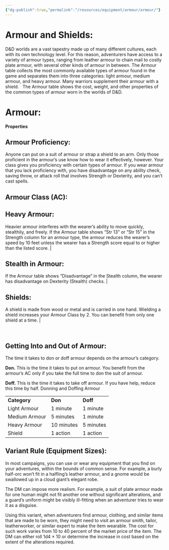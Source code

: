 ```yaml
---
{"dg-publish":true,"permalink":"/resources/equipment/armour/armour/"}
---
```


# **Armour and Shields:**

D&D worlds are a vast tapestry made up of many different cultures, each with its own technology level. For this reason, adventurers have access to a variety of armour types, ranging from leather armour to chain mail to costly plate armour, with several other kinds of armour in between. The Armour table collects the most commonly available types of armour found in the game and separates them into three categories: light armour, medium armour, and heavy armour. Many warriors supplement their armour with a shield.
 
The Armour table shows the cost, weight, and other properties of the common types of armour worn in the worlds of D&D.

# **Armour:**

**Properties** 

## **Armour Proficiency:**

Anyone can put on a suit of armour or strap a shield to an arm. Only those proficient in the armour’s use know how to wear it effectively, however. Your class gives you proficiency with certain types of armour. If you wear armour that you lack proficiency with, you have disadvantage on any ability check, saving throw, or attack roll that involves Strength or Dexterity, and you can’t cast spells.

## **Armour Class (AC):**
## **Heavy Armour:**

Heavier armour interferes with the wearer’s ability to move quickly, stealthily, and freely. If the Armour table shows “Str 13” or “Str 15” in the Strength column for an armour type, the armour reduces the wearer’s speed by 10 feet unless the wearer has a Strength score equal to or higher than the listed score. |

## **Stealth in Armour:**

If the Armour table shows “Disadvantage” in the Stealth column, the wearer has disadvantage on Dexterity (Stealth) checks. |

## **Shields:**

A shield is made from wood or metal and is carried in one hand. Wielding a shield increases your Armour Class by 2. You can benefit from only one shield at a time. |

 

## **Getting Into and Out of Armour:**

The time it takes to don or doff armour depends on the armour’s category.

**Don.** This is the time it takes to put on armour. You benefit from the armour’s AC only if you take the full time to don the suit of armour.

**Doff.** This is the time it takes to take off armour. If you have help, reduce this time by half. Donning and Doffing Armour

<table><tbody><tr class="odd"><td><strong>Category</strong></td><td><strong>Don</strong></td><td><strong>Doff</strong></td></tr><tr class="even"><td>Light Armour</td><td>1 minute</td><td>1 minute</td></tr><tr class="odd"><td>Medium Armour</td><td>5 minutes</td><td>1 minute</td></tr><tr class="even"><td>Heavy Armour</td><td>10 minutes</td><td>5 minutes</td></tr><tr class="odd"><td>Shield</td><td>1 action</td><td>1 action</td></tr></tbody></table>

## **Variant Rule (Equipment Sizes):**

In most campaigns, you can use or wear any equipment that you find on your adventures, within the bounds of common sense. For example, a burly half-orc won’t fit in a halfling’s leather armour, and a gnome would be swallowed up in a cloud giant’s elegant robe. 

The DM can impose more realism. For example, a suit of plate armour made for one human might not fit another one without significant alterations, and a guard’s uniform might be visibly ill-fitting when an adventurer tries to wear it as a disguise.

Using this variant, when adventurers find armour, clothing, and similar items that are made to be worn, they might need to visit an armour smith, tailor, leatherworker, or similar expert to make the item wearable. The cost for such work varies from 10 to 40 percent of the market price of the item. The DM can either roll 1d4 × 10 or determine the increase in cost based on the extent of the alterations required.